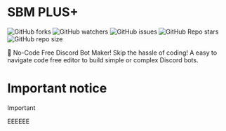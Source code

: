 # SBM PLUS+
![GitHub forks](https://img.shields.io/github/forks/devvyyxyz/Studio-bot-maker-plus)
![GitHub watchers](https://img.shields.io/github/watchers/devvyyxyz/:repo)
![GitHub issues](https://img.shields.io/github/issues-raw/:user/:repo)
![GitHub Repo stars](https://img.shields.io/github/stars/:user/:repo)
![GitHub repo size](https://img.shields.io/github/repo-size/:user/:repo)




🐛 No-Code Free Discord Bot Maker!
Skip the hassle of coding! A easy to navigate code free editor to build simple or complex Discord bots.

# Important notice
> [!IMPORTANT]
> EEEEEE
